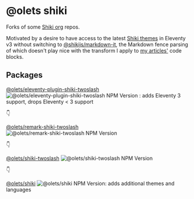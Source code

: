 # @olets shiki

Forks of some [Shiki org](https://github.com/shikijs) repos.

Motivated by a desire to have access to the latest [Shiki themes](https://shiki.style/themes) in Eleventy v3 without switching to [@shikijs/markdown-it](https://shiki.style/packages/markdown-it), the Markdown fence parsing of which doesn't play nice with the transform I apply to [my articles'](https://www.olets.dev/posts/) code blocks.

## Packages

[@olets/eleventy-plugin-shiki-twoslash](./packages/eleventy-plugin-shiki-twoslash/) ![@olets/eleventy-plugin-shiki-twoslash NPM Version](https://img.shields.io/npm/v/@olets/eleventy-plugin-shiki-twoslash)
: adds Eleventy 3 support, drops Eleventy < 3 support

👇

[@olets/remark-shiki-twoslash](./packages/remark-shiki-twoslash/) ![@olets/remark-shiki-twoslash NPM Version](https://img.shields.io/npm/v/@olets/remark-shiki-twoslash)

👇

[@olets/shiki-twoslash](./packages/shiki-twoslash/) ![@olets/shiki-twoslash NPM Version](https://img.shields.io/npm/v/@olets/shiki-twoslash)

👇

[@olets/shiki](./packages/shiki/) ![@olets/shiki NPM Version](https://img.shields.io/npm/v/@olets/shiki): adds additional themes and languages
